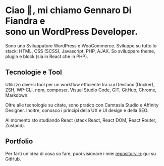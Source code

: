 # Ciao 👋, mi chiamo Gennaro Di Fiandra e <br>sono un WordPress Developer.

Sono uno Sviluppatore WordPress e WooCommerce. Sviluppo su tutto lo stack: HTML, CSS (SCSS), Javascript, PHP, AJAX. So sviluppare theme, plugin e block (sia in React che in PHP).

## Tecnologie e Tool

Utilizzo diversi tool per un workflow efficiente tra cui Devilbox (Docker), ZSH, WP-CLI, npm, composer, Visual Studio Code, GIT, GitHub, Chrome, Markdown.

Oltre alle tecnologie su citate, sono pratico con Camtasia Studio e Affinity Designer. Inoltre, conosco i principi della UX e UI design e della SEO.

Al momento sto studiando React (stack React, React DOM, React Router, Zustand).

## Portfolio

Per farti un'idea di cosa so fare, puoi visionare i miei [repository →](https://github.com/GennaroDiFiandra?tab=repositories) qui su GitHub.
